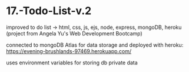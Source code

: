 # 17.-Todo-List-v.2
improved to do list -> html, css, js, ejs, node, express, mongoDB, heroku (project from Angela Yu's Web Development Bootcamp)

connected to mongoDB Atlas for data storage and deployed with heroku: https://evening-brushlands-97469.herokuapp.com/

uses environment variables for storing db private data
